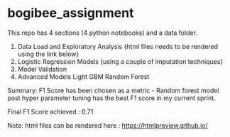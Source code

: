 # bogibee_assignment

This repo has 4 sections (4 python notebooks) and a data folder.

1. Data Load and Exploratory Analysis {html files needs to be rendered using the link below}
2. Logistic Regression Models {using a couple of imputation techniques}
3. Model Validation
4. Advanced Models
   Light GBM
   Random Forest 
   
Summary: F1 Score has been chosen as a metric - Random forest model post hyper parameter tuning has the best F1 score in my current sprint. 

Final F1 Score achieved : 0.71



Note: html files can be rendered here : https://htmlpreview.github.io/
